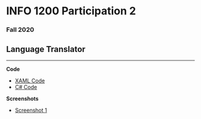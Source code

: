 # INFO 1200 Participation 2
### Fall 2020

## Language Translator

--- 
**Code**
 - [XAML Code](https://github.com/iingles/IILanguageTranslator/blob/master/IILanguageTranslator/MainPage.xaml)
 - [C# Code](https://github.com/iingles/IILanguageTranslator/blob/master/IILanguageTranslator/MainPage.xaml.cs)

**Screenshots**
 - [Screenshot 1](https://github.com/iingles/IILanguageTranslator/blob/master/iPhone%20X-XS-11%20Pro%20%E2%80%93%201.jpg)